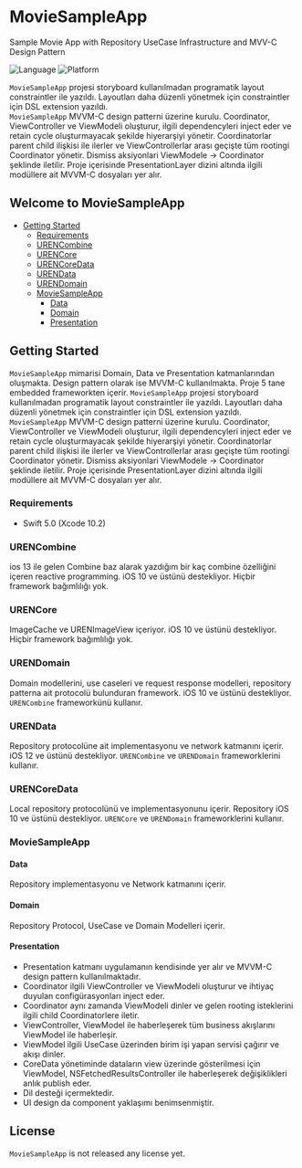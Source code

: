 # MovieSampleApp
Sample Movie App with Repository UseCase Infrastructure and MVV-C Design Pattern

![Language](https://img.shields.io/badge/Swift-5.0-orange.svg)
![Platform](https://img.shields.io/badge/platform-macOS%20%7C%20iOS%20%7C%20watchOS%20%7C%20tvOS-lightgrey.svg)

`MovieSampleApp` projesi storyboard kullanılmadan programatik layout constraintler ile yazıldı. Layoutları daha düzenli yönetmek için constraintler için DSL extension yazıldı.  
`MovieSampleApp` MVVM-C design patterni üzerine kurulu. Coordinator, ViewController ve ViewModeli oluşturur, ilgili dependencyleri inject eder ve retain cycle oluşturmayacak şekilde hiyerarşiyi yönetir.
Coordinatorlar parent child ilişkisi ile ilerler ve ViewControllerlar arası geçişte tüm rootingi Coordinator yönetir. Dismiss aksiyonlari ViewModele -> Coordinator şeklinde iletilir. Proje içerisinde PresentationLayer dizini altında ilgili modüllere ait MVVM-C dosyaları yer alır.

## Welcome to MovieSampleApp

- [Getting Started](#getting-started)
  - [Requirements](#requirements)
  - [URENCombine](#urencombine)
  - [URENCore](#urencore)
  - [URENCoreData](#urencoredata)
  - [URENData](#urendata)
  - [URENDomain](#urendomain)
  - [MovieSampleApp](#moviesampleapp)
     - [Data](#data)
     - [Domain](#domain)
     - [Presentation](#presentation)

## Getting Started

`MovieSampleApp` mimarisi Domain, Data ve Presentation katmanlarından oluşmakta. Design pattern olarak ise MVVM-C kullanılmakta. Proje 5 tane embedded frameworkten içerir. `MovieSampleApp` projesi storyboard kullanılmadan programatik layout constraintler ile yazıldı. Layoutları daha düzenli yönetmek için constraintler için DSL extension yazıldı.  
`MovieSampleApp` MVVM-C design patterni üzerine kurulu. Coordinator, ViewController ve ViewModeli oluşturur, ilgili dependencyleri inject eder ve retain cycle oluşturmayacak şekilde hiyerarşiyi yönetir.
Coordinatorlar parent child ilişkisi ile ilerler ve ViewControllerlar arası geçişte tüm rootingi Coordinator yönetir. Dismiss aksiyonlari ViewModele -> Coordinator şeklinde iletilir. Proje içerisinde PresentationLayer dizini altında ilgili modüllere ait MVVM-C dosyaları yer alır.

### Requirements

- Swift 5.0 (Xcode 10.2)

### URENCombine

ios 13 ile gelen Combine baz alarak yazdığım bir kaç combine özelliğini içeren reactive programming. iOS 10 ve üstünü destekliyor. Hiçbir framework bağımlılığı yok.

### URENCore

ImageCache ve URENImageView içeriyor. iOS 10 ve üstünü destekliyor. Hiçbir framework bağımlılığı yok.

### URENDomain

Domain modellerini, use caseleri ve request response modelleri, repository patterna ait protocolü bulunduran framework. iOS 10 ve üstünü destekliyor. `URENCombine` frameworkünü kullanır.

### URENData

Repository protocolüne ait implementasyonu ve network katmanını içerir. iOS 12 ve üstünü destekliyor. `URENCombine` ve `URENDomain` frameworklerini kullanır.

### URENCoreData

Local repository protocolünü ve implementasyonunu içerir. Repository  iOS 10 ve üstünü destekliyor. `URENCore` ve `URENDomain` frameworklerini kullanır.

### MovieSampleApp

#### Data

Repository implementasyonu ve Network katmanını içerir.

#### Domain

Repository Protocol, UseCase ve Domain Modelleri içerir.

#### Presentation

- Presentation katmanı uygulamanın kendisinde yer alır ve MVVM-C design pattern kullanılmaktadır. 
- Coordinator ilgili ViewController ve ViewModeli oluşturur ve ihtiyaç duyulan configürasyonları inject eder. 
- Coordinator aynı zamanda ViewModeli dinler ve gelen rooting isteklerini ilgili child Coordinatorlere iletir.
- ViewController, ViewModel ile haberleşerek tüm business akışlarını ViewModel ile haberleşir.
- ViewModel ilgili UseCase üzerinden birim işi yapan servisi çağırır ve akışı dinler.
- CoreData yönetiminde dataların view üzerinde gösterilmesi için ViewModel, NSFetchedResultsController ile haberleşerek değişiklikleri anlık publish eder.
- Dil desteği içermektedir.
- UI design da component yaklaşımı benimsenmiştir.

## License

`MovieSampleApp` is not released any license yet.
